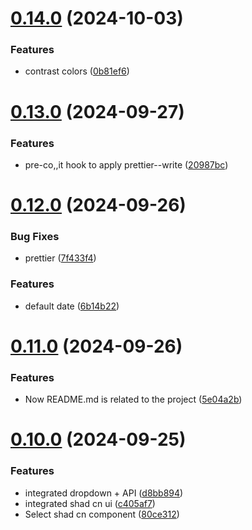 # [0.14.0](https://github.com/Bashamega/TrendTrack/compare/v0.13.0...v0.14.0) (2024-10-03)


### Features

* contrast colors ([0b81ef6](https://github.com/Bashamega/TrendTrack/commit/0b81ef6ea87415b7e4e2040d19619d35b88e636c))



# [0.13.0](https://github.com/Bashamega/TrendTrack/compare/v0.12.0...v0.13.0) (2024-09-27)


### Features

* pre-co,,it hook to apply prettier--write ([20987bc](https://github.com/Bashamega/TrendTrack/commit/20987bca0fafff7b82608af86eab3d2340353a8d))



# [0.12.0](https://github.com/Bashamega/TrendTrack/compare/v0.11.0...v0.12.0) (2024-09-26)


### Bug Fixes

* prettier ([7f433f4](https://github.com/Bashamega/TrendTrack/commit/7f433f4dddcf62e91fb1ffe7356f0362f6013958))


### Features

* default date ([6b14b22](https://github.com/Bashamega/TrendTrack/commit/6b14b222f5fd2247de4c16a2ac7fd48698225a8e))



# [0.11.0](https://github.com/Bashamega/TrendTrack/compare/v0.10.0...v0.11.0) (2024-09-26)


### Features

* Now README.md is related to the project ([5e04a2b](https://github.com/Bashamega/TrendTrack/commit/5e04a2b75de76c5f745674e68c200374885ad983))



# [0.10.0](https://github.com/Bashamega/TrendTrack/compare/v0.9.0...v0.10.0) (2024-09-25)


### Features

* integrated dropdown + API ([d8bb894](https://github.com/Bashamega/TrendTrack/commit/d8bb8941888c488effcec09c6980fded1229e9ee))
* integrated shad cn ui ([c405af7](https://github.com/Bashamega/TrendTrack/commit/c405af721accc294976c3f67dcf4f8e7b9e8dfe6))
* Select shad cn component ([80ce312](https://github.com/Bashamega/TrendTrack/commit/80ce312bb510aa8ce110e3af860537a8d4ddea7b))




